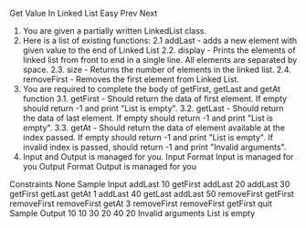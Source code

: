 
Get Value In Linked List
Easy  Prev   Next
1. You are given a partially written LinkedList class.
2. Here is a list of existing functions:
    2.1 addLast - adds a new element with given value to the end of Linked List
    2.2. display - Prints the elements of linked list from front to end in a single line. 
     All elements are separated by space.
2.3. size - Returns the number of elements in the linked list.
2.4. removeFirst - Removes the first element from Linked List. 
3. You are required to complete the body of getFirst, getLast and getAt function 
3.1. getFirst - Should return the data of first element. If empty should return -1 and print "List is empty".
3.2. getLast - Should return the data of last element. If empty should return -1 and print "List is empty".
3.3. getAt - Should return the data of element available at the index passed. If empty should return -1 and print "List is empty". If invalid index is passed, should return -1 and print "Invalid arguments".
4. Input and Output is managed for you.
Input Format
Input is managed for you
Output Format
Output is managed for you

Constraints
None
Sample Input
addLast 10
getFirst
addLast 20
addLast 30
getFirst
getLast
getAt 1
addLast 40
getLast
addLast 50
removeFirst
getFirst
removeFirst
removeFirst
getAt 3
removeFirst
removeFirst
getFirst
quit
Sample Output
10
10
30
20
40
20
Invalid arguments
List is empty